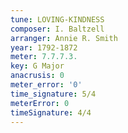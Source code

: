 ```yaml
---
tune: LOVING-KINDNESS
composer: I. Baltzell
arranger: Annie R. Smith
year: 1792-1872
meter: 7.7.7.3.
key: G Major
anacrusis: 0
meter_error: '0'
time_signature: 5/4
meterError: 0
timeSignature: 4/4
---
```


